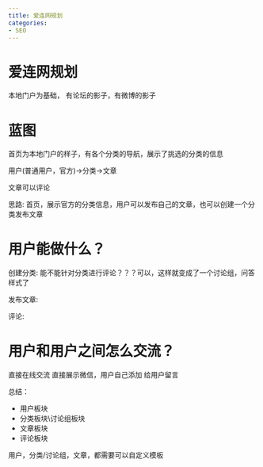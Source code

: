 ```yaml
---
title: 爱连网规划
categories: 
- SEO
---
```


# 爱连网规划
本地门户为基础，
有论坛的影子，有微博的影子

# 蓝图
首页为本地门户的样子，有各个分类的导航，展示了挑选的分类的信息

用户(普通用户，官方)->分类->文章

文章可以评论

思路:
首页，展示官方的分类信息，用户可以发布自己的文章，也可以创建一个分类发布文章

# 用户能做什么？
创建分类:
能不能针对分类进行评论？？？可以，这样就变成了一个讨论组，问答样式了

发布文章:


评论:

# 用户和用户之间怎么交流？
直接在线交流
直接展示微信，用户自己添加
给用户留言

总结：
- 用户板块
- 分类板块\讨论组板块
- 文章板块
- 评论板块

用户，分类/讨论组，文章，都需要可以自定义模板
